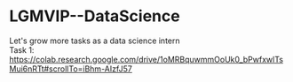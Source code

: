 # LGMVIP--DataScience
Let's grow more tasks as a data science intern </br>
Task 1: https://colab.research.google.com/drive/1oMRBquwmmOoUk0_bPwfxwlTsMui6nRTt#scrollTo=iBhm-AIzfJ57
